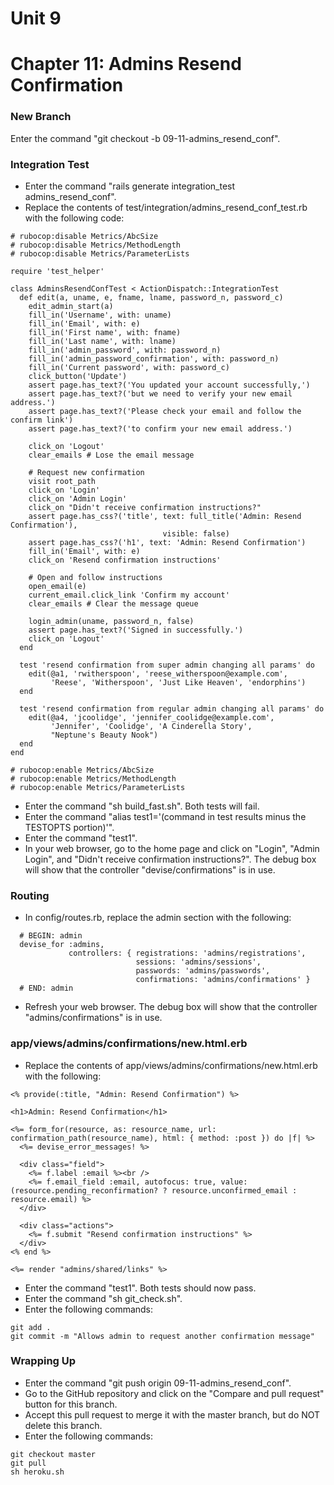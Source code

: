 # Unit 9
# Chapter 11: Admins Resend Confirmation

### New Branch
Enter the command "git checkout -b 09-11-admins_resend_conf".

### Integration Test
* Enter the command "rails generate integration_test admins_resend_conf".
* Replace the contents of test/integration/admins_resend_conf_test.rb with the following code:
```
# rubocop:disable Metrics/AbcSize
# rubocop:disable Metrics/MethodLength
# rubocop:disable Metrics/ParameterLists

require 'test_helper'

class AdminsResendConfTest < ActionDispatch::IntegrationTest
  def edit(a, uname, e, fname, lname, password_n, password_c)
    edit_admin_start(a)
    fill_in('Username', with: uname)
    fill_in('Email', with: e)
    fill_in('First name', with: fname)
    fill_in('Last name', with: lname)
    fill_in('admin_password', with: password_n)
    fill_in('admin_password_confirmation', with: password_n)
    fill_in('Current password', with: password_c)
    click_button('Update')
    assert page.has_text?('You updated your account successfully,')
    assert page.has_text?('but we need to verify your new email address.')
    assert page.has_text?('Please check your email and follow the confirm link')
    assert page.has_text?('to confirm your new email address.')

    click_on 'Logout'
    clear_emails # Lose the email message

    # Request new confirmation
    visit root_path
    click_on 'Login'
    click_on 'Admin Login'
    click_on "Didn't receive confirmation instructions?"
    assert page.has_css?('title', text: full_title('Admin: Resend Confirmation'),
                                  visible: false)
    assert page.has_css?('h1', text: 'Admin: Resend Confirmation')
    fill_in('Email', with: e)
    click_on 'Resend confirmation instructions'

    # Open and follow instructions
    open_email(e)
    current_email.click_link 'Confirm my account'
    clear_emails # Clear the message queue

    login_admin(uname, password_n, false)
    assert page.has_text?('Signed in successfully.')
    click_on 'Logout'
  end

  test 'resend confirmation from super admin changing all params' do
    edit(@a1, 'rwitherspoon', 'reese_witherspoon@example.com',
         'Reese', 'Witherspoon', 'Just Like Heaven', 'endorphins')
  end

  test 'resend confirmation from regular admin changing all params' do
    edit(@a4, 'jcoolidge', 'jennifer_coolidge@example.com',
         'Jennifer', 'Coolidge', 'A Cinderella Story',
         "Neptune's Beauty Nook")
  end
end

# rubocop:enable Metrics/AbcSize
# rubocop:enable Metrics/MethodLength
# rubocop:enable Metrics/ParameterLists
```
* Enter the command "sh build_fast.sh".  Both tests will fail.
* Enter the command "alias test1='(command in test results minus the TESTOPTS portion)'".
* Enter the command "test1".
* In your web browser, go to the home page and click on "Login", "Admin Login", and "Didn't receive confirmation instructions?".  The debug box will show that the controller "devise/confirmations" is in use.

### Routing
* In config/routes.rb, replace the admin section with the following:
```
  # BEGIN: admin
  devise_for :admins,
             controllers: { registrations: 'admins/registrations',
                            sessions: 'admins/sessions',
                            passwords: 'admins/passwords',
                            confirmations: 'admins/confirmations' }
  # END: admin
```
* Refresh your web browser.  The debug box will show that the controller "admins/confirmations" is in use.

### app/views/admins/confirmations/new.html.erb
* Replace the contents of app/views/admins/confirmations/new.html.erb with the following:
```
<% provide(:title, "Admin: Resend Confirmation") %>

<h1>Admin: Resend Confirmation</h1>

<%= form_for(resource, as: resource_name, url: confirmation_path(resource_name), html: { method: :post }) do |f| %>
  <%= devise_error_messages! %>

  <div class="field">
    <%= f.label :email %><br />
    <%= f.email_field :email, autofocus: true, value: (resource.pending_reconfirmation? ? resource.unconfirmed_email : resource.email) %>
  </div>

  <div class="actions">
    <%= f.submit "Resend confirmation instructions" %>
  </div>
<% end %>

<%= render "admins/shared/links" %>
```
* Enter the command "test1".  Both tests should now pass.
* Enter the command "sh git_check.sh".
* Enter the following commands:
```
git add .
git commit -m "Allows admin to request another confirmation message"
```

### Wrapping Up
* Enter the command "git push origin 09-11-admins_resend_conf".
* Go to the GitHub repository and click on the "Compare and pull request" button for this branch.
* Accept this pull request to merge it with the master branch, but do NOT delete this branch.
* Enter the following commands:
```
git checkout master
git pull
sh heroku.sh
```

